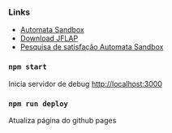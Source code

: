 ### Links

- [Automata Sandbox](https://igorsolerc.github.io/automata-sandbox/)
- [Download JFLAP](https://www.jflap.org/jflaptmp/july27-18/JFLAP7.1.jar)
- [Pesquisa de satisfação Automata Sandbox](https://docs.google.com/forms/d/e/1FAIpQLSepKQAZrEAv5WgB0mIr3k5OwJWF5bRv6Qk2fBJacIl9gnls0w/viewform?usp=sf_link)

### `npm start`

Inicia servidor de debug
[http://localhost:3000](http://localhost:3000)

### `npm run deploy`

Atualiza página do github pages
